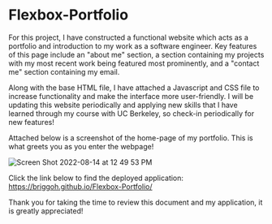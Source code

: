 # Flexbox-Portfolio
For this project, I have constructed a functional website which acts as a portfolio and introduction to my work as a software engineer. 
Key features of this page include an "about me" section, a section containing my projects with my most recent work being featured most prominently, and a "contact me" section containing my email. 

Along with the base HTML file, I have attached a Javascript and CSS file to increase functionality and make the interface more user-friendly. I will be updating this website periodically and applying new skills that I have learned through my course with UC Berkeley, so check-in periodically for new features!

Attached below is a screenshot of the home-page of my portfolio. This is what greets you as you enter the webpage!

![Screen Shot 2022-08-14 at 12 49 53 PM](https://user-images.githubusercontent.com/109489824/184552988-4e2064ed-9d27-4045-ad0a-0d21e551b3f8.png)


Click the link below to find the deployed application: 
https://briggoh.github.io/Flexbox-Portfolio/

Thank you for taking the time to review this document and my application, it is greatly appreciated!
